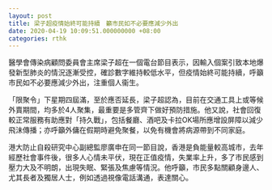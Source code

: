 ```yaml
---
layout: post
title: 梁子超疫情始終可能持續　籲市民如不必要應減少外出
date: 2020-04-19 10:09:51.000000000 +08:00
categories: rthk
---
```


醫學會傳染病顧問委員會主席梁子超在一個電台節目表示，因輸入個案引致本地爆發新型肺炎的情況逐漸受控，確診數字維持較低水平，但疫情始終可能持續，呼籲市民如不必要應減少外出，注重個人衞生。

「限聚令」下星期四屆滿，至於應否延長，梁子超認為，目前在交通工具上或等候外賣期間，均多於4人聚集，最重要是多管齊下做好預防措施。他又說，社會回復較正常服務有助應對「持久戰」，包括餐廳、酒吧及卡拉OK場所應增設屏障以減少飛沬傳播；亦呼籲外傭在假期時避免聚餐，以免有機會將病源帶到不同家庭。

港大防止自殺研究中心副總監廖廣申在同一節目說，香港是負能量較高城市，去年經歷社會事件後，很多人心情未平伏，現在正值疫情，失業率上升，多了市民感到壓力大及不明朗，出現失眠、緊張及焦慮等情況。他呼籲，市民多點關顧身邊人、尤其長者及獨居人士，例如透過視像電話溝通，表達關心。
